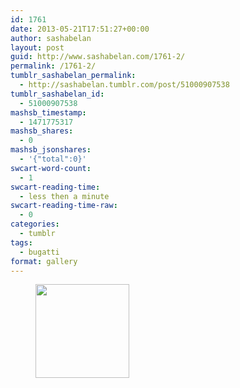 ```yaml
---
id: 1761
date: 2013-05-21T17:51:27+00:00
author: sashabelan
layout: post
guid: http://www.sashabelan.com/1761-2/
permalink: /1761-2/
tumblr_sashabelan_permalink:
  - http://sashabelan.tumblr.com/post/51000907538
tumblr_sashabelan_id:
  - 51000907538
mashsb_timestamp:
  - 1471775317
mashsb_shares:
  - 0
mashsb_jsonshares:
  - '{"total":0}'
swcart-word-count:
  - 1
swcart-reading-time:
  - less then a minute
swcart-reading-time-raw:
  - 0
categories:
  - tumblr
tags:
  - bugatti
format: gallery
---
```

<div id='gallery-346' class='gallery galleryid-1761 gallery-columns-3 gallery-size-thumbnail'>
  <figure class='gallery-item'> 
  
  <div class='gallery-icon landscape'>
    <a href='http://www.sashabelan.ru/1761-2/attachment/1762/'><img width="150" height="150" src="http://www.sashabelan.ru/wp-content/uploads/2013/05/tumblr_mn5tlrXa2A1qarj97o1_500-150x150.jpg" class="attachment-thumbnail size-thumbnail" alt="" /></a>
  </div></figure>
</div>